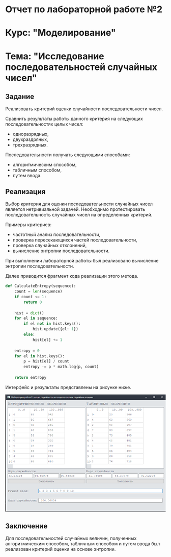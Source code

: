 # Отчет по лабораторной работе №2
# Курс: "Моделирование"
# Тема: "Исследование последовательностей случайных чисел"

## Задание

Реализовать критерий оценки случайности последовательности чисел.

Сравнить результаты работы данного критерия на следующих последовательностях целых чисел:

* одноразрядных,
* двухраздряных,
* трехразрядных.

Последовательности получать следующими способами:

* алгоритмическим способом,
* табличным способом,
* путем ввода.

## Реализация

Выбор критерия для оценки последовательности случайных чисел является нетривиальной задачей. Необходимо протестировать последовательность случайных чисел на определенных критерий.

Примеры критериев:
* частотный анализ последовательности,
* проверка пересекающихся частей последовательности,
* проверка случайных отклонений,
* вычисление энтропии последовательности.

При выполнении лабораторной работы был реализовано вычисление энтропии последовательности.

Далее приводится фрагмент кода реализации этого метода.

```python
def CalculateEntropy(sequence):
    count = len(sequence)
    if count <= 1:
        return 0

    hist = dict()
    for el in sequence:
        if el not in hist.keys():
            hist.update({el: 1})
        else:
            hist[el] += 1

    entropy = 0
    for el in hist.keys():
        p = hist[el] / count
        entropy -= p * math.log(p, count)

    return entropy
```

Интерфейс и результаты представлены на рисунке ниже.

![Интерфейс](interface.png)

## Заключение

Для последовательностей случайных величин, полученных алгоритмическим способом, табличным способом и путем ввода был реализован критерий оценки на основе энтропии.
